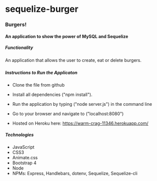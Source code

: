 # sequelize-burger
### **Burgers!**
#### An application to show the power of MySQL and Sequelize

##### Functionality
An application that allows the user to create, eat or delete burgers. 

##### 

##### Instructions to Run the Applicaton
* Clone the file from github 
* Install all dependencies ("npm install").
* Run the application by typing ("node server.js") in the command line
* Go to your browser and navigate to ("localhost:8080")


* Hosted on Heroku here: https://warm-crag-11346.herokuapp.com/
##### Technologies
* JavaScript
* CSS3
* Animate.css
* Bootstrap 4
* Node
* NPMs: Express, Handlebars, dotenv, Sequelize, Sequelize-cli